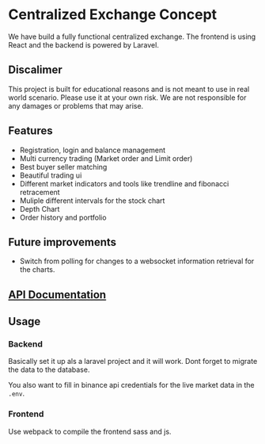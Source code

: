 # Centralized Exchange Concept
We have build a fully functional centralized exchange. The frontend is using React and the backend is powered by Laravel.

## Discalimer
This project is built for educational reasons and is not meant to use in real world scenario. Please use it at your own risk. We are not responsible for any damages or problems that may arise.

## Features
* Registration, login and balance management
* Multi currency trading (Market order and Limit order)
* Best buyer seller matching
* Beautiful trading ui
* Different market indicators and tools like trendline and fibonacci retracement
* Muliple different intervals for the stock chart
* Depth Chart
* Order history and portfolio

## Future improvements
* Switch from polling for changes to a websocket information retrieval for the charts.
 
## [API Documentation](https://documenter.getpostman.com/view/325304/onemil/7ELbBHB)

## Usage
### Backend
Basically set it up als a laravel project and it will work. Dont forget to migrate the data to the database.

You also want to fill in binance api credentials for the live market data in the `.env`.

### Frontend
Use webpack to compile the frontend sass and js.
